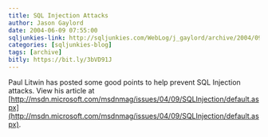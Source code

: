 ```yaml
---
title: SQL Injection Attacks
author: Jason Gaylord
date: 2004-06-09 07:55:00
sqljunkies-link: http://sqljunkies.com/WebLog/j_gaylord/archive/2004/09.aspx
categories: [sqljunkies-blog]
tags: [archive]
bitly: https://bit.ly/3bVD91J
---
```


Paul Litwin has posted some good points to help prevent SQL Injection attacks. View his article at [http://msdn.microsoft.com/msdnmag/issues/04/09/SQLInjection/default.aspx](http://msdn.microsoft.com/msdnmag/issues/04/09/SQLInjection/default.aspx).